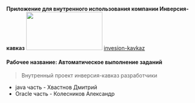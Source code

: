**Приложение для внутренного использования компании Инверсия-кавказ**
<img src="https://inversion-kavkaz.ru/images/logo_1.svg" width="200" height="100">
[invesion-kavkaz](https://inversion-kavkaz.ru/)

#### Рабочее название: Автоматическое выполнение заданий
>Внутренный проект инверсия-кавказ разработчики

* java часть -   Хвастнов Дмитрий
* Oracle часть - Колесников Александр



